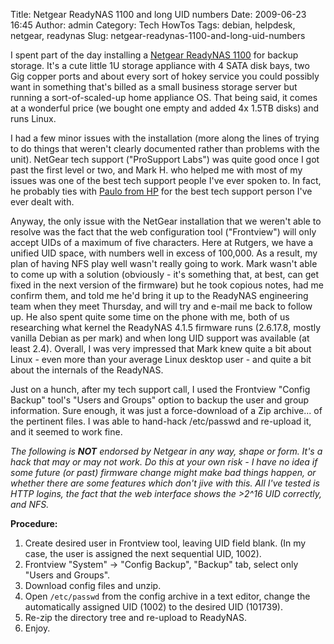 Title: Netgear ReadyNAS 1100 and long UID numbers
Date: 2009-06-23 16:45
Author: admin
Category: Tech HowTos
Tags: debian, helpdesk, netgear, readynas
Slug: netgear-readynas-1100-and-long-uid-numbers

I spent part of the day installing a [Netgear ReadyNAS
1100](http://www.netgear.com/Products/Storage/ReadyNAS1100.aspx) for
backup storage. It's a cute little 1U storage appliance with 4 SATA disk
bays, two Gig copper ports and about every sort of hokey service you
could possibly want in something that's billed as a small business
storage server but running a sort-of-scaled-up home appliance OS. That
being said, it comes at a wonderful price (we bought one empty and added
4x 1.5TB disks) and runs Linux.

I had a few minor issues with the installation (more along the lines of
trying to do things that weren't clearly documented rather than problems
with the unit). NetGear tech support ("ProSupport Labs") was quite good
once I got past the first level or two, and Mark H. who helped me with
most of my issues was one of the best tech support people I've ever
spoken to. In fact, he probably ties with [Paulo from
HP](/2007/03/managing-g1-proliant-servers-with-modern-linux/)
for the best tech support person I've ever dealt with.

Anyway, the only issue with the NetGear installation that we weren't
able to resolve was the fact that the web configuration tool
("Frontview") will only accept UIDs of a maximum of five characters.
Here at Rutgers, we have a unified UID space, with numbers well in
excess of 100,000. As a result, my plan of having NFS play well wasn't
really going to work. Mark wasn't able to come up with a solution
(obviously - it's something that, at best, can get fixed in the next
version of the firmware) but he took copious notes, had me confirm them,
and told me he'd bring it up to the ReadyNAS engineering team when they
meet Thursday, and will try and e-mail me back to follow up. He also
spent quite some time on the phone with me, both of us researching what
kernel the ReadyNAS 4.1.5 firmware runs (2.6.17.8, mostly vanilla Debian
as per mark) and when long UID support was available (at least 2.4).
Overall, I was very impressed that Mark knew quite a bit about Linux -
even more than your average Linux desktop user - and quite a bit about
the internals of the ReadyNAS.

Just on a hunch, after my tech support call, I used the Frontview
"Config Backup" tool's "Users and Groups" option to backup the user and
group information. Sure enough, it was just a force-download of a Zip
archive... of the pertinent files. I was able to hand-hack /etc/passwd
and re-upload it, and it seemed to work fine.

*The following is **NOT** endorsed by Netgear in any way, shape or form.
It's a hack that may or may not work. Do this at your own risk - I have
no idea if some future (or past) firmware change might make bad things
happen, or whether there are some features which don't jive with this.
All I've tested is HTTP logins, the fact that the web interface shows
the \>2\^16 UID correctly, and NFS.*

**Procedure:**

1.  Create desired user in Frontview tool, leaving UID field blank. (In
    my case, the user is assigned the next sequential UID, 1002).
2.  Frontview "System" -\> "Config Backup", "Backup" tab, select only
    "Users and Groups".
3.  Download config files and unzip.
4.  Open `/etc/passwd` from the config archive in a text editor, change the
    automatically assigned UID (1002) to the desired UID (101739).
5.  Re-zip the directory tree and re-upload to ReadyNAS.
6.  Enjoy.

